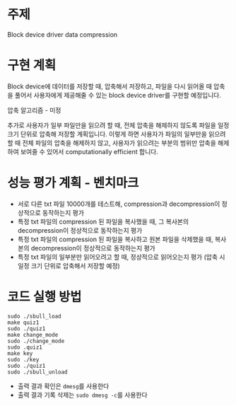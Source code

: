 # 주제

Block device driver data compression

# 구현 계획

Block device에 데이터를 저장할 때, 압축해서 저장하고, 파일을 다시 읽어올 때 압축을 풀어서 사용자에게 제공해줄 수 있는 block device driver를 구현할 예정입니다.

압축 알고리즘 - 미정

추가로 사용자가 일부 파일만을 읽으려 할 때, 전체 압축을 해제하지 않도록 파일을 일정 크기 단위로 압축해 저장할 계획입니다. 이렇게 하면 사용자가 파일의 일부만을 읽으려 할 때 전체 파일의 압축을 해제하지 않고, 사용자가 읽으려는 부분의 범위만 압축을 해제하여 보여줄 수 있어서 computationally efficient 합니다.

# 성능 평가 계획 - 벤치마크

- 서로 다른 txt 파일 10000개를 테스트해, compression과 decompression이 정상적으로 동작하는지 평가
- 특정 txt 파일의 compression 된 파일을 복사했을 때, 그 복사본의 decompression이 정상적으로 동작하는지 평가
- 특정 txt 파일의 compression 된 파일을 복사하고 원본 파일을 삭제했을 때, 복사본의 decompression이 정상적으로 동작하는지 평가
- 특정 txt 파일의 일부분만 읽어오려고 할 때, 정상적으로 읽어오는지 평가 (압축 시 일정 크기 단위로 압축해서 저장할 예정)

# 코드 실행 방법

```
sudo ./sbull_load
make quiz1
sudo ./quiz1
make change_mode
sudo ./change_mode
sudo .quiz1
make key
sudo ./key
sudo ./quiz1
sudo ./sbull_unload
```

- 출력 결과 확인은 `dmesg`를 사용한다
- 출력 결과 기록 삭제는 `sudo dmesg -c`를 사용한다

